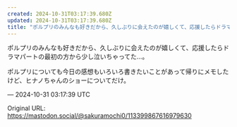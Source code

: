 ```yaml
---
created: 2024-10-31T03:17:39.680Z
updated: 2024-10-31T03:17:39.680Z
title: "ポルプリのみんなも好きだから、久しぶりに会えたのが嬉しくて、応援したらドラマパー[...]"
---
```


<p>ポルプリのみんなも好きだから、久しぶりに会えたのが嬉しくて、応援したらドラマパートの最初の方から少し泣いちゃってた…。</p><p>ポルプリについても今日の感想もいろいろ書きたいことがあって帰りにメモしたけど、ヒナノちゃんのショーについてだけ。</p>

&mdash; 2024-10-31 03:17:39 UTC

Original URL: https://mastodon.social/@sakuramochi0/113399867616979630
